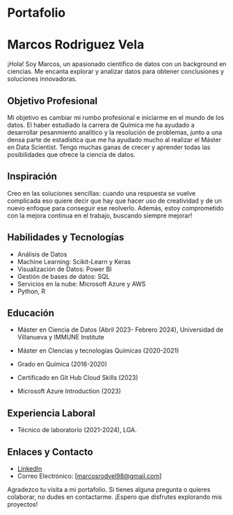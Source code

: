 # Portafolio

# Marcos Rodriguez Vela

¡Hola! Soy Marcos, un apasionado científico de datos con un background en ciencias. Me encanta explorar y analizar datos para obtener conclusiones y soluciones innovadoras.

## Objetivo Profesional
Mi objetivo es cambiar mi rumbo profesional e iniciarme en el mundo de los datos. El haber estudiado la carrera de Química me ha ayudado a desarrollar pesanmiento analítico y la resolución de problemas, junto a una densa parte de estadística que me ha ayudado mucho al realizar el Máster en Data Scientist. Tengo muchas ganas de crecer y aprender todas las posibilidades que ofrece la ciencia de datos.

## Inspiración
Creo en las soluciones sencillas: cuando una respuesta se vuelve complicada eso quiere decir que hay que hacer uso de creatividad y de un nuevo enfoque para conseguir ese reolverlo. Además, estoy comprometido con la mejora continua en el trabajo, buscando siempre mejorar!

## Habilidades y Tecnologías
- Análisis de Datos
- Machine Learning: Scikit-Learn y Keras
- Visualización de Datos: Power BI
- Gestión de bases de datos: SQL
- Servicios en la nube: Microsoft Azure y AWS
- Python, R

## Educación
- Máster en Ciencia de Datos (Abril 2023- Febrero 2024), Universidad de Villanueva y IMMUNE Institute
- Máster en CIencias y tecnologías Químicas (2020-2021)
- Grado en Química (2016-2020)

- Certificado en Git Hub Cloud Skills (2023)
- Microsoft Azure Introduction (2023)


## Experiencia Laboral
- Técnico de laboratorio (2021-2024), LGA.


## Enlaces y Contacto
- [LinkedIn](https://www.linkedin.com/in/marcos-rodriguez-vela/)
- Correo Electrónico: [marcosrodvel98@gmail.com]

Agradezco tu visita a mi portafolio. Si tienes alguna pregunta o quieres colaborar, no dudes en contactarme. ¡Espero que disfrutes explorando mis proyectos!

